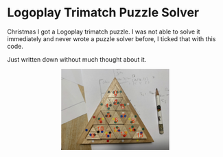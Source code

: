 # Logoplay Trimatch Puzzle Solver

Christmas I got a Logoplay trimatch puzzle. I was not able to solve it immediately and never wrote a puzzle solver before, I ticked that with this code.

Just written down without much thought about it.

<img src="LogoplayTriMatchPuzzle.playground/Resources/PuzzlePicture.png" style="max-width: 50%; display: block; margin-left: auto; margin-right: auto;" /> 


